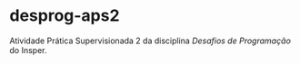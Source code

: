 desprog-aps2
============

Atividade Prática Supervisionada 2 da disciplina *Desafios de Programação* do
Insper.
